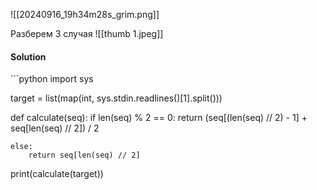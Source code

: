 ![[20240916_19h34m28s_grim.png]]

Разберем 3 случая
![[thumb 1.jpeg]]

<h4>Solution</h4>
```python
import sys


target = list(map(int, sys.stdin.readlines()[1].split()))


def calculate(seq):
    if len(seq) % 2 == 0:
        return (seq[(len(seq) // 2) - 1] + seq[len(seq) // 2]) / 2
    
    else:
        return seq[len(seq) // 2]


print(calculate(target))
```
